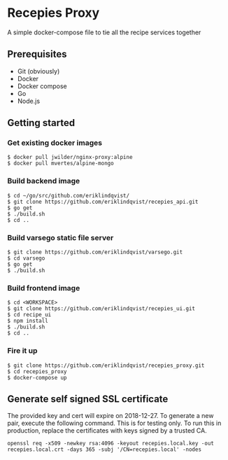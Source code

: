 # Recepies Proxy
A simple docker-compose file to tie all the recipe services together

## Prerequisites
* Git (obviously)
* Docker
* Docker compose
* Go
* Node.js

## Getting started

### Get existing docker images
```
$ docker pull jwilder/nginx-proxy:alpine
$ docker pull mvertes/alpine-mongo
```

### Build backend image
```
$ cd ~/go/src/github.com/eriklindqvist/
$ git clone https://github.com/eriklindqvist/recepies_api.git
$ go get
$ ./build.sh
$ cd ..
```

### Build varsego static file server
```
$ git clone https://github.com/eriklindqvist/varsego.git
$ cd varsego
$ go get
$ ./build.sh
```

### Build frontend image
```
$ cd <WORKSPACE>
$ git clone https://github.com/eriklindqvist/recepies_ui.git
$ cd recipe_ui
$ npm install
$ ./build.sh
$ cd ..
```

### Fire it up
```
$ git clone https://github.com/eriklindqvist/recepies_proxy.git
$ cd recepies_proxy
$ docker-compose up
```

## Generate self signed SSL certificate
The provided key and cert will expire on 2018-12-27. To generate a new pair, execute the following command. This is for testing only. To run this in production, replace the certificates with keys signed by a trusted CA.

```
openssl req -x509 -newkey rsa:4096 -keyout recepies.local.key -out recepies.local.crt -days 365 -subj '/CN=recepies.local' -nodes
```
